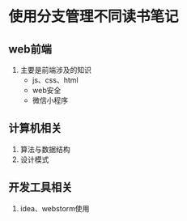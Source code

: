 # 使用分支管理不同读书笔记

## web前端

1. 主要是前端涉及的知识
	- js、css、html
	- web安全
	- 微信小程序

## 计算机相关

1. 算法与数据结构
2. 设计模式

## 开发工具相关

1. idea、webstorm使用